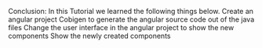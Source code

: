 Conclusion: In this Tutorial we learned the following things below.
Create an angular project
Cobigen to generate the angular source code out of the java files
Change the user interface in the angular project to show the new components
Show the newly created components
